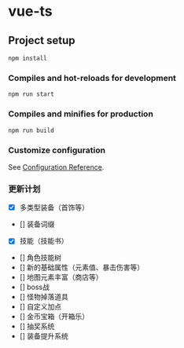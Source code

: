 # vue-ts

## Project setup
```
npm install
```

### Compiles and hot-reloads for development
```
npm run start
```

### Compiles and minifies for production
```
npm run build
```

### Customize configuration
See [Configuration Reference](https://cli.vuejs.org/config/).

### 更新计划
- [x] 多类型装备（首饰等）
- [] 装备词缀
- [x] 技能（技能书）
- [] 角色技能树
- [] 新的基础属性（元素值、暴击伤害等）
- [] 地图元素丰富（商店等）
- [] boss战
- [] 怪物掉落道具
- [] 自定义加点
- [] 金币宝箱（开箱乐）
- [] 抽奖系统
- [] 装备提升系统
